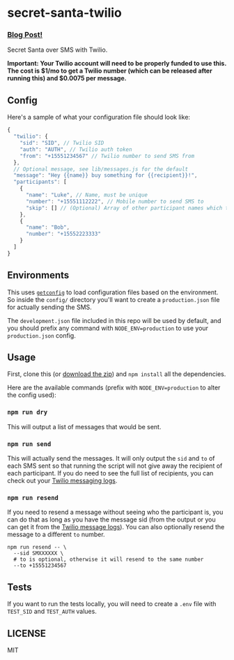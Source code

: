 # secret-santa-twilio

### [Blog Post!](http://lukecod.es/2015/12/02/secret-santa-sms-with-twilio/)

Secret Santa over SMS with Twilio.

**Important: Your Twilio account will need to be properly funded to use this. The cost is $1/mo to get a Twilio number (which can be released after running this) and $0.0075 per message.**

## Config

Here's a sample of what your configuration file should look like:

```js
{
  "twilio": {
    "sid": "SID", // Twilio SID
    "auth": "AUTH", // Twilio auth token
    "from": "+15551234567" // Twilio number to send SMS from
  },
  // Optional message, see lib/messages.js for the default
  "message": "Hey {{name}} buy something for {{recipient}}!",
  "participants": [
    {
      "name": "Luke", // Name, must be unique
      "number": "+15551112222", // Mobile number to send SMS to
      "skip": [] // (Optional) Array of other participant names which they cant be assigned
    },
    {
      "name": "Bob",
      "number": "+15552223333"
    }
  ]
}
```

## Environments

This uses [`getconfig`](https://www.npmjs.com/package/getconfig) to load configuration files based on the environment. So inside the `config/` directory you'll want to create a `production.json` file for actually sending the SMS.

The `development.json` file included in this repo will be used by default, and you should prefix any command with `NODE_ENV=production` to use your `production.json` config.

## Usage

First, clone this (or [download the zip](https://github.com/lukekarrys/secret-santa-twilio/zipball/master)) and `npm install` all the dependencies.

Here are the available commands (prefix with `NODE_ENV=production` to alter the config used):

### `npm run dry`

This will output a list of messages that would be sent.

### `npm run send`

This will actually send the messages. It will only output the `sid` and `to` of each SMS sent so that running the script will not give away the recipient of each participant. If you do need to see the full list of recipients, you can check out your [Twilio messaging logs](https://www.twilio.com/console/phone-numbers/incoming).

### `npm run resend`

If you need to resend a message without seeing who the participant is, you can do that as long as you have the message sid (from the output or you can get it from the [Twilio message logs](https://www.twilio.com/console/phone-numbers/incoming)). You can also optionally resend the message to a different `to` number.

```
npm run resend -- \
  --sid SMXXXXXX \
  # to is optional, otherwise it will resend to the same number
  --to +15551234567
```

## Tests

If you want to run the tests locally, you will need to create a `.env` file with `TEST_SID` and `TEST_AUTH` values.

## LICENSE

MIT
